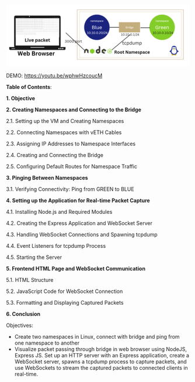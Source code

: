 ![](media/3f9e346b2e042bda699ece0e7179e286.png)

DEMO: https://youtu.be/wphwHzcoucM

**Table of Contents**:

**1. Objective**

**2. Creating Namespaces and Connecting to the Bridge**

2.1. Setting up the VM and Creating Namespaces

2.2. Connecting Namespaces with vETH Cables

2.3. Assigning IP Addresses to Namespace Interfaces

2.4. Creating and Connecting the Bridge

2.5. Configuring Default Routes for Namespace Traffic

**3. Pinging Between Namespaces**

3.1. Verifying Connectivity: Ping from GREEN to BLUE

**4. Setting up the Application for Real-time Packet Capture**

4.1. Installing Node.js and Required Modules

4.2. Creating the Express Application and WebSocket Server

4.3. Handling WebSocket Connections and Spawning tcpdump

4.4. Event Listeners for tcpdump Process

4.5. Starting the Server

**5. Frontend HTML Page and WebSocket Communication**

5.1. HTML Structure

5.2. JavaScript Code for WebSocket Connection

5.3. Formatting and Displaying Captured Packets

**6. Conclusion**

Objectives:

-   Create two namespaces in Linux, connect with bridge and ping from one namespace to another
-   Visualize packet passing through bridge in web browser using NodeJS, Express JS. Set up an HTTP server with an Express application, create a WebSocket server, spawns a tcpdump process to capture packets, and use WebSockets to stream the captured packets to connected clients in real-time.
